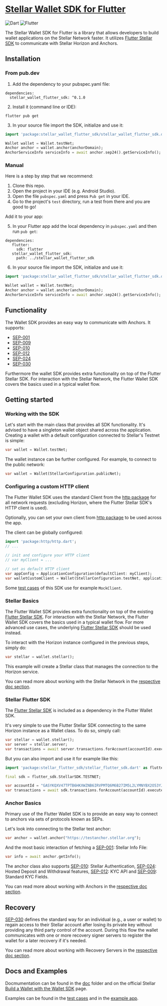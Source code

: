 # [Stellar Wallet SDK for Flutter](https://github.com/Soneso/stellar_wallet_flutter_sdk)

![Dart](https://img.shields.io/badge/Dart-green.svg)
![Flutter](https://img.shields.io/badge/Flutter-blue.svg)


The Stellar Wallet SDK for Flutter is a library that allows developers to build wallet applications on the Stellar Network faster. It
utilizes [Flutter Stellar SDK](https://github.com/Soneso/stellar_flutter_sdk) to communicate with Stellar Horizon and Anchors.

## Installation

### From pub.dev
1. Add the dependency to your pubspec.yaml file:
```
dependencies:
  stellar_wallet_flutter_sdk: ^0.1.0
```
2. Install it (command line or IDE):
```
flutter pub get
```
3. In your source file import the SDK, initialize and use it:
```dart
import 'package:stellar_wallet_flutter_sdk/stellar_wallet_flutter_sdk.dart';

Wallet wallet = Wallet.testNet;
Anchor anchor = wallet.anchor(anchorDomain);
AnchorServiceInfo serviceInfo = await anchor.sep24().getServiceInfo();
```

### Manual

Here is a step by step that we recommend:

1. Clone this repo.
2. Open the project in your IDE (e.g. Android Studio).
3. Open the file `pubspec.yaml` and press `Pub get` in your IDE.
4. Go to the project's `test` directory, run a test from there and you are good to go!

Add it to your app:

5. In your Flutter app add the local dependency in `pubspec.yaml` and then run `pub get`:
```code
dependencies:
   flutter:
     sdk: flutter
   stellar_wallet_flutter_sdk:
     path: ../stellar_wallet_flutter_sdk
```
6. In your source file import the SDK, initialize and use it:
```dart
import 'package:stellar_wallet_flutter_sdk/stellar_wallet_flutter_sdk.dart';

Wallet wallet = Wallet.testNet;
Anchor anchor = wallet.anchor(anchorDomain);
AnchorServiceInfo serviceInfo = await anchor.sep24().getServiceInfo();
```
## Functionality

The Wallet SDK provides an easy way to communicate with Anchors. It supports:

- [SEP-001](https://github.com/stellar/stellar-protocol/blob/master/ecosystem/sep-0001.md)
- [SEP-009](https://github.com/stellar/stellar-protocol/blob/master/ecosystem/sep-0009.md)
- [SEP-010](https://github.com/stellar/stellar-protocol/blob/master/ecosystem/sep-0010.md)
- [SEP-012](https://github.com/stellar/stellar-protocol/blob/master/ecosystem/sep-0012.md)
- [SEP-024](https://github.com/stellar/stellar-protocol/blob/master/ecosystem/sep-0024.md)
- [SEP-030](https://github.com/stellar/stellar-protocol/blob/master/ecosystem/sep-0030.md)


Furthermore the wallet SDK provides extra functionality on top of the Flutter Stellar SDK. For interaction with the Stellar Network, the Flutter Wallet SDK covers the basics used in a typical wallet flow.

## Getting started

### Working with the SDK

Let's start with the main class that provides all SDK functionality. It's advised to have a singleton wallet object shared across the application. Creating a wallet with a default configuration connected to Stellar's Testnet is simple:

```dart
var wallet = Wallet.testNet;
```

The wallet instance can be further configured. For example, to connect to the public network:

```dart
var wallet = Wallet(StellarConfiguration.publicNet);
```

### Configuring a custom HTTP client

The Flutter Wallet SDK uses the standard Client from the [http package](https://pub.dev/packages/http) for all network requests (excluding Horizon, where the Flutter Stellar SDK's HTTP client is used). 

Optionally, you can set your own client from [http package](https://pub.dev/packages/http) to be used across the app.

The client can be globally configured:

```dart
import 'package:http/http.dart';
// ...

// init and configure your HTTP client
// var myClient = ...

// set as default HTTP client
var appConfig = ApplicationConfiguration(defaultClient: myClient);
var walletCustomClient = Wallet(StellarConfiguration.testNet, applicationConfiguration: appConfig);
```

Some [test cases]((https://github.com/Soneso/stellar_wallet_flutter_sdk/tree/main/test)) of this SDK use for example `MockClient`.

### Stellar Basics

The Flutter Wallet SDK provides extra functionality on top of the existing [Flutter Stellar SDK](https://github.com/Soneso/stellar_flutter_sdk). For interaction with the Stellar Network, the Flutter Wallet SDK covers the basics used in a typical wallet flow. For more advanced use cases, the underlying [Flutter Stellar SDK](https://github.com/Soneso/stellar_flutter_sdk) should be used instead.

To interact with the Horizon instance configured in the previous steps, simply do:

```dart
var stellar = wallet.stellar();
```
This example will create a Stellar class that manages the connection to the Horizon service.

You can read more about working with the Stellar Network in the [respective doc section](https://github.com/Soneso/stellar_wallet_flutter_sdk/blob/main/doc/stellar.md).

### Stellar Flutter SDK

The [Flutter Stellar SDK](https://github.com/Soneso/stellar_flutter_sdk) is included as a dependency in
the Flutter Wallet SDK. 

It's very simple to use the Flutter Stellar SDK connecting to the same Horizon instance as a Wallet class. To do so, simply call:

```dart
var stellar = wallet.stellar();
var server = stellar.server;
var transactions = await server.transactions.forAccount(accountId).execute();
```

But you can also import and use it for example like this:

```dart
import 'package:stellar_flutter_sdk/stellar_flutter_sdk.dart' as flutter_sdk;

final sdk = flutter_sdk.StellarSDK.TESTNET;

var accountId = "GASYKQXV47TPTB6HKXWZNB6IRVPMTQ6M6B27IM5L2LYMNYBX2O53YJAL";
var transactions = await sdk.transactions.forAccount(accountId).execute();
```

### Anchor Basics

Primary use of the Flutter Wallet SDK is to provide an easy way to connect to anchors via sets of protocols known as SEPs. 

Let's look into connecting to the Stellar test anchor:

```dart
var anchor = wallet.anchor("https://testanchor.stellar.org");
```

And the most basic interaction of fetching a [SEP-001](https://github.com/stellar/stellar-protocol/blob/master/ecosystem/sep-0001.md): Stellar Info File:

```dart
var info = await anchor.getInfo();
```

The anchor class also supports [SEP-010](https://github.com/stellar/stellar-protocol/blob/master/ecosystem/sep-0010.md): Stellar Authentication, [SEP-024](https://github.com/stellar/stellar-protocol/blob/master/ecosystem/sep-0024.md): Hosted Deposit and Withdrawal features, [SEP-012](https://github.com/stellar/stellar-protocol/blob/master/ecosystem/sep-0012.md): KYC API and [SEP-009](https://github.com/stellar/stellar-protocol/blob/master/ecosystem/sep-0009.md): Standard KYC Fields.

You can read more about working with Anchors in the [respective doc section](https://github.com/Soneso/stellar_wallet_flutter_sdk/blob/main/doc/anchor.md).


## Recovery

[SEP-030](https://github.com/stellar/stellar-protocol/blob/master/ecosystem/sep-0030.md) defines the standard way for an individual (e.g., a user or wallet) to regain access to their Stellar account after losing its private key without providing any third party control of the account. During this flow the wallet communicates with one or more recovery signer servers to register the wallet for a later recovery if it's needed.

You can read more about working with Recovery Servers in the [respective doc section](https://github.com/Soneso/stellar_wallet_flutter_sdk/blob/main/doc/recovery.md).


## Docs and Examples

Docmumentation can be found in the [doc](https://github.com/Soneso/stellar_wallet_flutter_sdk/tree/main/doc) folder and on the official Stellar [Build a Wallet with the Wallet SDK](https://developers.stellar.org/docs/category/build-a-wallet-with-the-wallet-sdk) page.

Examples can be found in the [test cases](https://github.com/Soneso/stellar_wallet_flutter_sdk/tree/main/test) and in the [example app](https://github.com/Soneso/stellar_wallet_flutter_sdk/tree/main/example).

